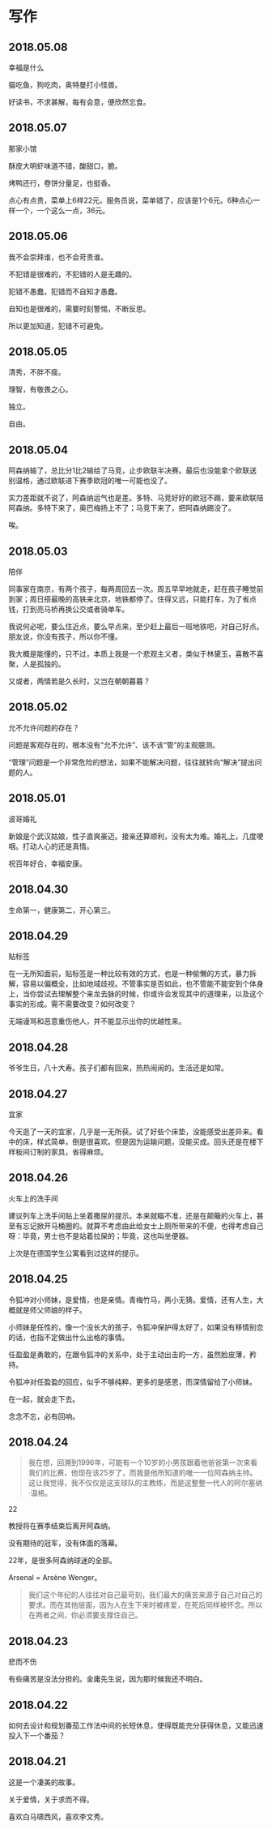 # 写作

## 2018.05.08

幸福是什么

猫吃鱼，狗吃肉，奥特曼打小怪兽。

好读书，不求甚解，每有会意，便欣然忘食。

## 2018.05.07

那家小馆

酥皮大明虾味道不错，酸甜口，脆。

烤鸭还行，卷饼分量足，也挺香。

点心有点贵，菜单上6样22元。服务员说，菜单错了，应该是1个6元。6种点心一样一个，一个这么一点，36元。

## 2018.05.06

我不会崇拜谁，也不会苛责谁。

不犯错是很难的，不犯错的人是无趣的。

犯错不愚蠢，犯错而不自知才愚蠢。

自知也是很难的，需要时刻警惕，不断反思。

所以更加知道，犯错不可避免。

## 2018.05.05

清秀，不胖不瘦。

理智，有敬畏之心。

独立。

自由。

## 2018.05.04

阿森纳输了，总比分1比2输给了马竞，止步欧联半决赛。最后也没能拿个欧联送别温格，通过欧联进下赛季欧冠的唯一可能也没了。

实力差距就不说了，阿森纳运气也是差。多特、马竞好好的欧冠不踢，要来欧联陪阿森纳。多特下来了，奥巴梅扬上不了；马竞下来了，把阿森纳踢没了。

唉。

## 2018.05.03

陪伴

同事家在南京，有两个孩子，每两周回去一次。周五早早地就走，赶在孩子睡觉前到家；周日搭最晚的高铁来北京，地铁都停了。住得又远，只能打车，为了省点钱，打到亮马桥再换公交或者骑单车。

我说何必呢，要么住近点，要么早点来，至少赶上最后一班地铁吧，对自己好点。朋友说，你没有孩子，所以你不懂。

我大概是能懂的，只不过，本质上我是一个悲观主义者，类似于林黛玉，喜散不喜聚，人是孤独的。

又或者，两情若是久长时，又岂在朝朝暮暮？

## 2018.05.02

允不允许问题的存在？

问题是客观存在的，根本没有“允不允许”、该不该“管”的主观臆测。

“管理”问题是一个非常危险的想法，如果不能解决问题，往往就转向“解决”提出问题的人。

## 2018.05.01

波哥婚礼

新娘是个武汉姑娘，性子直爽豪迈。接亲还算顺利，没有太为难。婚礼上，几度哽咽。打动人心的还是真情。

祝百年好合，幸福安康。

## 2018.04.30

生命第一，健康第二，开心第三。

## 2018.04.29

贴标签

在一无所知面前，贴标签是一种比较有效的方式，也是一种偷懒的方式，暴力拆解，容易以偏概全，比如地域歧视。不管事实是否如此，也不管能不能安到个体身上，当你尝试去理解整个来龙去脉的时候，你或许会发现其中的道理来，以及这个事实的形成。需不需要改变？如何改变？

无端谩骂和恶意重伤他人，并不能显示出你的优越性来。

## 2018.04.28

爷爷生日，八十大寿。孩子们都有回来，热热闹闹的。生活还是如常。

## 2018.04.27

宜家

今天逛了一天的宜家，几乎是一无所获。试了好些个床垫，没能感受出差异来。看中的床，样式简单，倒是很喜欢。但是因为运输问题，没能买成。回头还是在楼下样板间订制的家具，省得麻烦。

## 2018.04.26

火车上的洗手间

建议列车上洗手间贴上坐着撒尿的提示。本来就瞄不准，还是在颠簸的火车上，甚至有忘记掀开马桶圈的。就算不考虑由此给女士上厕所带来的不便，也得考虑自己呀：毕竟，男士也不是站着拉屎的；毕竟，这也叫坐便器。

上次是在德国学生公寓看到过这样的提示。

## 2018.04.25

令狐冲对小师妹，是爱情，也是亲情。青梅竹马，两小无猜。爱情，还有人生，大概就是师父师娘的样子。

小师妹是任性的，像一个没长大的孩子，令狐冲保护得太好了，如果没有移情别恋的话，也指不定做出什么出格的事情。

任盈盈是勇敢的，在跟令狐冲的关系中，处于主动出击的一方，虽然脸皮薄，矜持。

令狐冲对任盈盈的回应，似乎不够纯粹，更多的是感恩，而深情留给了小师妹。

在一起，就会走下去。

念念不忘，必有回响。

## 2018.04.24

> 我在想，回溯到1996年，可能有一个10岁的小男孩跟着他爸爸第一次来看我们的比赛，他现在该25岁了，而我是他所知道的唯一一位阿森纳主帅。这让我觉得，我不仅仅是这支球队的主教练，而是这整整一代人的阿尔塞纳·温格。

22

教授将在赛季结束后离开阿森纳。

没有期待的冠军，没有体面的落幕。

22年，是很多阿森纳球迷的全部。

Arsenal = Arsène Wenger。

> 我们这个年纪的人往往对自己最苛刻，我们最大的痛苦来源于自己对自己的要求。而在其他层面，因为人在生下来时被疼爱，在死后同样被怀念。所以在两者之间，你必须要支撑住自己。

## 2018.04.23

悲而不伤

有些痛苦是没法分担的。金庸先生说，因为那时候我还不明白。

## 2018.04.22

如何去设计和规划番茄工作法中间的长短休息，使得既能充分获得休息，又能迅速投入下一个番茄？

## 2018.04.21

这是一个凄美的故事。

关于爱情，关于求而不得。

喜欢白马啸西风，喜欢李文秀。
